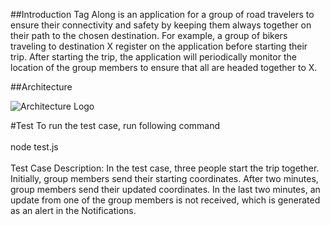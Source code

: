
##Introduction
Tag Along is  an application  for a group of road travelers  to ensure their  connectivity  and safety by keeping them always together  on their path to the chosen destination.  For example, a group of bikers traveling to destination X register on the application before starting their  trip. After starting the trip, the application will periodically monitor the location of the group members to ensure that all are headed together to X.


##Architecture

![Architecture Logo](tagalong/images/arch.png)

#Test
To run the test case, run following command<br><br>
node test.js<br><br>
Test Case Description: In the test case, three people start the trip together. Initially, group members send their starting coordinates. After two minutes, group members send their updated coordinates. In the last two minutes, an update from one of the group members is not received, which is generated as an alert in the Notifications.

